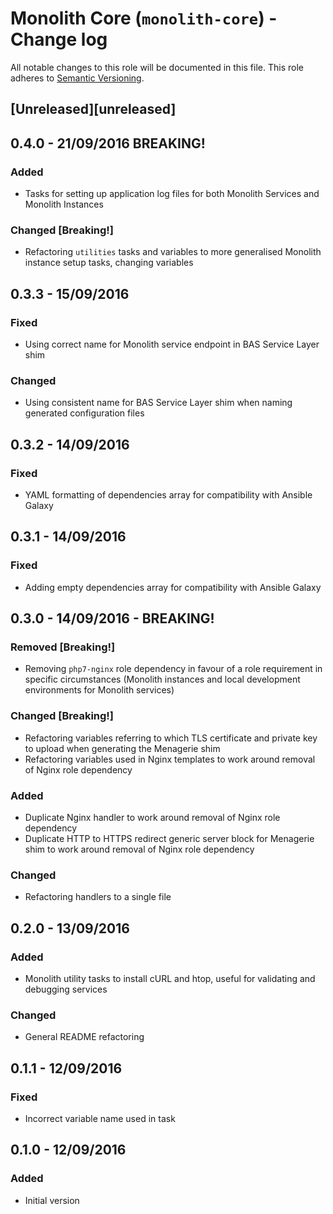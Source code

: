 # Monolith Core (`monolith-core`) - Change log

All notable changes to this role will be documented in this file.
This role adheres to [Semantic Versioning](http://semver.org/spec/v2.0.0.html).

## [Unreleased][unreleased]

## 0.4.0 - 21/09/2016 BREAKING!

### Added

* Tasks for setting up application log files for both Monolith Services and Monolith Instances

### Changed [Breaking!]

* Refactoring `utilities` tasks and variables to more generalised Monolith instance setup tasks, changing variables

## 0.3.3 - 15/09/2016

### Fixed

* Using correct name for Monolith service endpoint in BAS Service Layer shim

### Changed

* Using consistent name for BAS Service Layer shim when naming generated configuration files

## 0.3.2 - 14/09/2016

### Fixed

* YAML formatting of dependencies array for compatibility with Ansible Galaxy

## 0.3.1 - 14/09/2016

### Fixed

* Adding empty dependencies array for compatibility with Ansible Galaxy

## 0.3.0 - 14/09/2016 - BREAKING!

### Removed [Breaking!]

* Removing `php7-nginx` role dependency in favour of a role requirement in specific circumstances (Monolith instances 
and local development environments for Monolith services)

### Changed [Breaking!]

* Refactoring variables referring to which TLS certificate and private key to upload when generating the Menagerie shim 
* Refactoring variables used in Nginx templates to work around removal of Nginx role dependency

### Added

* Duplicate Nginx handler to work around removal of Nginx role dependency
* Duplicate HTTP to HTTPS redirect generic server block for Menagerie shim to work around removal of Nginx role dependency

### Changed

* Refactoring handlers to a single file

## 0.2.0 - 13/09/2016

### Added

* Monolith utility tasks to install cURL and htop, useful for validating and debugging services

### Changed

* General README refactoring

## 0.1.1 - 12/09/2016

### Fixed

* Incorrect variable name used in task

## 0.1.0 - 12/09/2016

### Added

* Initial version
